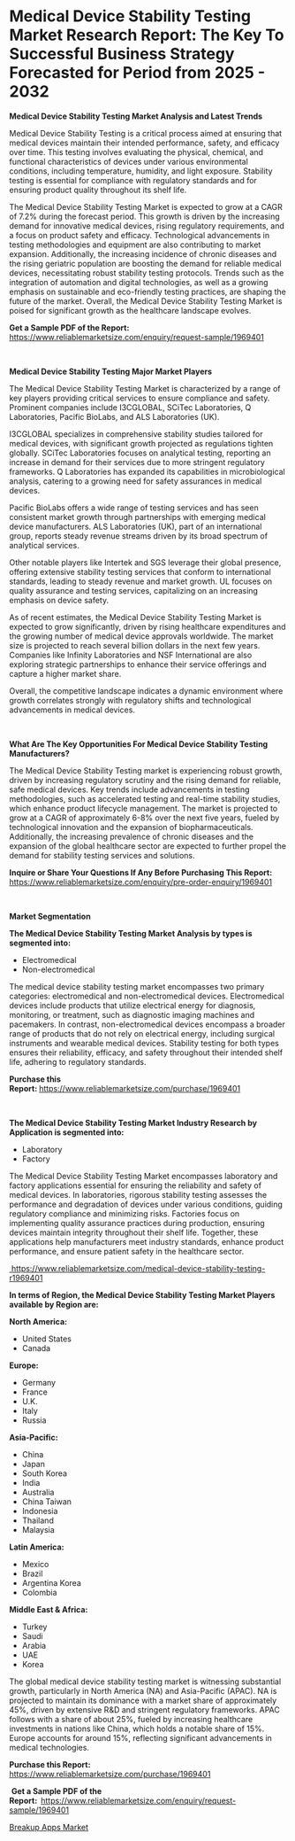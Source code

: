 <p><h1>Medical Device Stability Testing Market Research Report: The Key To Successful Business Strategy Forecasted for Period from 2025 - 2032</h1></p><p><strong>Medical Device Stability Testing Market Analysis and Latest Trends</strong></p>
<p><p>Medical Device Stability Testing is a critical process aimed at ensuring that medical devices maintain their intended performance, safety, and efficacy over time. This testing involves evaluating the physical, chemical, and functional characteristics of devices under various environmental conditions, including temperature, humidity, and light exposure. Stability testing is essential for compliance with regulatory standards and for ensuring product quality throughout its shelf life.</p><p>The Medical Device Stability Testing Market is expected to grow at a CAGR of 7.2% during the forecast period. This growth is driven by the increasing demand for innovative medical devices, rising regulatory requirements, and a focus on product safety and efficacy. Technological advancements in testing methodologies and equipment are also contributing to market expansion. Additionally, the increasing incidence of chronic diseases and the rising geriatric population are boosting the demand for reliable medical devices, necessitating robust stability testing protocols. Trends such as the integration of automation and digital technologies, as well as a growing emphasis on sustainable and eco-friendly testing practices, are shaping the future of the market. Overall, the Medical Device Stability Testing Market is poised for significant growth as the healthcare landscape evolves.</p></p>
<p><strong>Get a Sample PDF of the Report:&nbsp;</strong> <a href="https://www.reliablemarketsize.com/enquiry/request-sample/1969401?utm_campaign=3178&utm_medium=2&utm_source=Github&utm_content=ia&utm_term=10032025&utm_id=medical-device-stability-testing">https://www.reliablemarketsize.com/enquiry/request-sample/1969401</a></p>
<p>&nbsp;</p>
<p><strong>Medical Device Stability Testing Major Market Players</strong></p>
<p><p>The Medical Device Stability Testing Market is characterized by a range of key players providing critical services to ensure compliance and safety. Prominent companies include I3CGLOBAL, SCiTec Laboratories, Q Laboratories, Pacific BioLabs, and ALS Laboratories (UK). </p><p>I3CGLOBAL specializes in comprehensive stability studies tailored for medical devices, with significant growth projected as regulations tighten globally. SCiTec Laboratories focuses on analytical testing, reporting an increase in demand for their services due to more stringent regulatory frameworks. Q Laboratories has expanded its capabilities in microbiological analysis, catering to a growing need for safety assurances in medical devices.</p><p>Pacific BioLabs offers a wide range of testing services and has seen consistent market growth through partnerships with emerging medical device manufacturers. ALS Laboratories (UK), part of an international group, reports steady revenue streams driven by its broad spectrum of analytical services. </p><p>Other notable players like Intertek and SGS leverage their global presence, offering extensive stability testing services that conform to international standards, leading to steady revenue and market growth. UL focuses on quality assurance and testing services, capitalizing on an increasing emphasis on device safety.</p><p>As of recent estimates, the Medical Device Stability Testing Market is expected to grow significantly, driven by rising healthcare expenditures and the growing number of medical device approvals worldwide. The market size is projected to reach several billion dollars in the next few years. Companies like Infinity Laboratories and NSF International are also exploring strategic partnerships to enhance their service offerings and capture a higher market share. </p><p>Overall, the competitive landscape indicates a dynamic environment where growth correlates strongly with regulatory shifts and technological advancements in medical devices.</p></p>
<p>&nbsp;</p>
<p><strong>What Are The Key Opportunities For Medical Device Stability Testing Manufacturers?</strong></p>
<p><p>The Medical Device Stability Testing market is experiencing robust growth, driven by increasing regulatory scrutiny and the rising demand for reliable, safe medical devices. Key trends include advancements in testing methodologies, such as accelerated testing and real-time stability studies, which enhance product lifecycle management. The market is projected to grow at a CAGR of approximately 6-8% over the next five years, fueled by technological innovation and the expansion of biopharmaceuticals. Additionally, the increasing prevalence of chronic diseases and the expansion of the global healthcare sector are expected to further propel the demand for stability testing services and solutions.</p></p>
<p><strong>Inquire or Share Your Questions If Any Before Purchasing This Report:</strong> <a href="https://www.reliablemarketsize.com/enquiry/pre-order-enquiry/1969401?utm_campaign=3178&utm_medium=2&utm_source=Github&utm_content=ia&utm_term=10032025&utm_id=medical-device-stability-testing">https://www.reliablemarketsize.com/enquiry/pre-order-enquiry/1969401</a></p>
<p>&nbsp;</p>
<p><strong>Market Segmentation</strong></p>
<p><strong>The Medical Device Stability Testing Market Analysis by types is segmented into:</strong></p>
<p><ul><li>Electromedical</li><li>Non-electromedical</li></ul></p>
<p><p>The medical device stability testing market encompasses two primary categories: electromedical and non-electromedical devices. Electromedical devices include products that utilize electrical energy for diagnosis, monitoring, or treatment, such as diagnostic imaging machines and pacemakers. In contrast, non-electromedical devices encompass a broader range of products that do not rely on electrical energy, including surgical instruments and wearable medical devices. Stability testing for both types ensures their reliability, efficacy, and safety throughout their intended shelf life, adhering to regulatory standards.</p></p>
<p><strong>Purchase this Report:&nbsp;</strong><a href="https://www.reliablemarketsize.com/purchase/1969401?utm_campaign=3178&utm_medium=2&utm_source=Github&utm_content=ia&utm_term=10032025&utm_id=medical-device-stability-testing">https://www.reliablemarketsize.com/purchase/1969401</a></p>
<p>&nbsp;</p>
<p><strong>The Medical Device Stability Testing Market Industry Research by Application is segmented into:</strong></p>
<p><ul><li>Laboratory</li><li>Factory</li></ul></p>
<p><p>The Medical Device Stability Testing Market encompasses laboratory and factory applications essential for ensuring the reliability and safety of medical devices. In laboratories, rigorous stability testing assesses the performance and degradation of devices under various conditions, guiding regulatory compliance and minimizing risks. Factories focus on implementing quality assurance practices during production, ensuring devices maintain integrity throughout their shelf life. Together, these applications help manufacturers meet industry standards, enhance product performance, and ensure patient safety in the healthcare sector.</p></p>
<p><a href="https://www.reliablemarketsize.com/medical-device-stability-testing-r1969401?utm_campaign=3178&utm_medium=2&utm_source=Github&utm_content=ia&utm_term=10032025&utm_id=medical-device-stability-testing">&nbsp;https://www.reliablemarketsize.com/medical-device-stability-testing-r1969401</a></p>
<p><strong>In terms of Region, the Medical Device Stability Testing Market Players available by Region are:</strong></p>
<p>
    <p> <strong> North America: </strong>
        <ul>
            <li>United States</li>
            <li>Canada</li>
        </ul>
        </p> 
    <p> <strong> Europe: </strong>
        <ul>
            <li>Germany</li>
            <li>France</li>
            <li>U.K.</li>
            <li>Italy</li>
            <li>Russia</li>
        </ul>
        </p> 
    <p> <strong> Asia-Pacific: </strong>
        <ul>
            <li>China</li>
            <li>Japan</li>
            <li>South Korea</li>
            <li>India</li>
            <li>Australia</li>
            <li>China Taiwan</li>
            <li>Indonesia</li>
            <li>Thailand</li>
            <li>Malaysia</li>
        </ul>
        </p> 
    <p> <strong> Latin America: </strong>
        <ul>
            <li>Mexico</li>
            <li>Brazil</li>
            <li>Argentina Korea</li>
            <li>Colombia</li>
        </ul>
        </p> 
    <p> <strong> Middle East & Africa: </strong>
        <ul>
            <li>Turkey</li>
            <li>Saudi</li>
            <li>Arabia</li>
            <li>UAE</li>
            <li>Korea</li>
        </ul>
    </p>
    </p>
<p><p>The global medical device stability testing market is witnessing substantial growth, particularly in North America (NA) and Asia-Pacific (APAC). NA is projected to maintain its dominance with a market share of approximately 45%, driven by extensive R&D and stringent regulatory frameworks. APAC follows with a share of about 25%, fueled by increasing healthcare investments in nations like China, which holds a notable share of 15%. Europe accounts for around 15%, reflecting significant advancements in medical technologies.</p></p>
<p><strong>Purchase this Report: </strong><a href="https://www.reliablemarketsize.com/purchase/1969401?utm_campaign=3178&utm_medium=2&utm_source=Github&utm_content=ia&utm_term=10032025&utm_id=medical-device-stability-testing">https://www.reliablemarketsize.com/purchase/1969401</a></p>
<p>&nbsp;<strong>Get a Sample PDF of the Report:&nbsp;&nbsp;</strong><a href="https://www.reliablemarketsize.com/enquiry/request-sample/1969401?utm_campaign=3178&utm_medium=2&utm_source=Github&utm_content=ia&utm_term=10032025&utm_id=medical-device-stability-testing">https://www.reliablemarketsize.com/enquiry/request-sample/1969401</a></p>
<p><strong></strong></p>
<p><p><a href="https://github.com/vigoseiler/Market-Research-Report-List-1/blob/main/breakup-apps-market.md?utm_campaign=3178&utm_medium=2&utm_source=Github&utm_content=ia&utm_term=10032025&utm_id=medical-device-stability-testing">Breakup Apps Market</a></p></p>